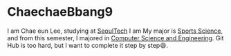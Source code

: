 # ChaechaeBbang9
I am Chae eun Lee, studying at [SeoulTech](https://www.seoultech.ac.kr/)
I am My major is [Sports Science](https://sports.seoultech.ac.kr/), and from this semester, I majored in [Computer Science and Engineering](https://computer.seoultech.ac.kr/).
Git Hub is too hard, but I want to complete it step by step:smile:.
